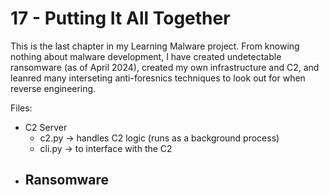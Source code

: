 # 17 - Putting It All Together

This is the last chapter in my Learning Malware project. From knowing nothing about malware development, I have created undetectable ransomware (as of April 2024),  created my own infrastructure  and C2, and leanred many interseting anti-foresnics techniques to look out for when  reverse engineering. 

Files:
- C2 Server
  - c2.py -> handles C2 logic (runs as a background process)
  - cli.py -> to interface with the C2
- Ransomware
  - 